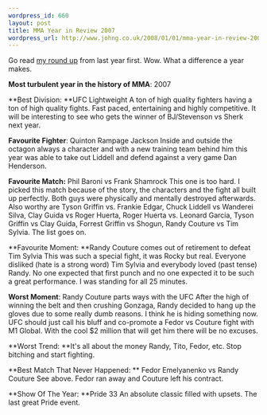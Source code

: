 ```yaml
--- 
wordpress_id: 660
layout: post
title: MMA Year in Review 2007
wordpress_url: http://www.johng.co.uk/2008/01/01/mma-year-in-review-2007/
---
```

Go read <a href="http://www.johng.co.uk/2007/01/04/mma-year-in-review-2006/">my round up</a> from last year first. Wow. What a difference a year makes.

**Most turbulent year in the history of MMA**: 2007

**Best Division: **UFC Lightweight
A ton of high quality fighters having a ton of high quality fights. Fast paced, entertaining and highly competitive. It will be interesting to see who gets the winner of BJ/Stevenson vs Sherk next year.

**Favourite Fighter**: Quinton Rampage Jackson
Inside and outside the octagon always a character and with a new training team behind him this year was able to take out Liddell and defend against a very game Dan Henderson.

**Favourite Match:** Phil Baroni vs Frank Shamrock
This one is too hard. I picked this match because of the story, the characters and the fight all built up perfectly. Both guys were physically and mentally destroyed afterwards. Also worthy are Tyson Griffin vs. Frankie Edgar, Chuck Liddell vs Wanderei Silva, Clay Guida vs Roger Huerta, Roger Huerta vs. Leonard Garcia, Tyson Griffin vs Clay Guida, Forrest Griffin vs Shogun, Randy Couture vs Tim Sylvia. The list goes on.

**Favourite Moment: **Randy Couture comes out of retirement to defeat Tim Sylvia
This was such a special fight, it was Rocky but real. Everyone disliked (hate is a strong word) Tim Sylvia and everybody loved (past tense) Randy. No one expected that first punch and no one expected it to be such a great performance. I was standing for all 25 minutes.

**Worst Moment**: Randy Couture parts ways with the UFC
After the high of winning the belt and then crushing Gonzaga, Randy decided to hang up the gloves due to some really dumb reasons. I think he is hiding something now. UFC should just call his bluff and co-promote a Fedor vs Couture fight with M1 Global. With the cool $2 million that will get him there will be no excuses.

**Worst Trend: **It's all about the money
Randy, Tito, Fedor, etc. Stop bitching and start fighting.

**Best Match That Never Happened: ** Fedor Emelyanenko vs Randy Couture
See above. Fedor ran away and Couture left his contract.

**Show Of The Year: **Pride 33
An absolute classic filled with upsets. The last great Pride event.
